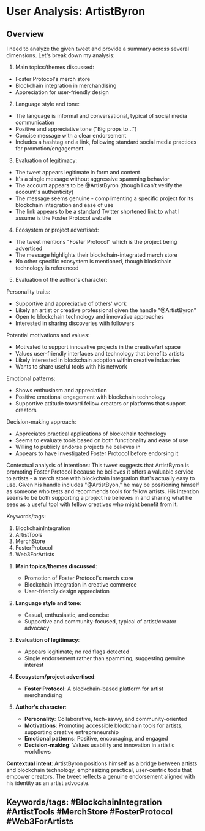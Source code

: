 # User Analysis: ArtistByron

## Overview

<think>
I need to analyze the given tweet and provide a summary across several dimensions. Let's break down my analysis:

1. Main topics/themes discussed:
- Foster Protocol's merch store
- Blockchain integration in merchandising
- Appreciation for user-friendly design

2. Language style and tone:
- The language is informal and conversational, typical of social media communication
- Positive and appreciative tone ("Big props to...")
- Concise message with a clear endorsement
- Includes a hashtag and a link, following standard social media practices for promotion/engagement

3. Evaluation of legitimacy:
- The tweet appears legitimate in form and content
- It's a single message without aggressive spamming behavior
- The account appears to be @ArtistByron (though I can't verify the account's authenticity)
- The message seems genuine - complimenting a specific project for its blockchain integration and ease of use
- The link appears to be a standard Twitter shortened link to what I assume is the Foster Protocol website

4. Ecosystem or project advertised:
- The tweet mentions "Foster Protocol" which is the project being advertised
- The message highlights their blockchain-integrated merch store
- No other specific ecosystem is mentioned, though blockchain technology is referenced

5. Evaluation of the author's character:

Personality traits:
- Supportive and appreciative of others' work
- Likely an artist or creative professional given the handle "@ArtistByron"
- Open to blockchain technology and innovative approaches
- Interested in sharing discoveries with followers

Potential motivations and values:
- Motivated to support innovative projects in the creative/art space
- Values user-friendly interfaces and technology that benefits artists
- Likely interested in blockchain adoption within creative industries
- Wants to share useful tools with his network

Emotional patterns:
- Shows enthusiasm and appreciation
- Positive emotional engagement with blockchain technology
- Supportive attitude toward fellow creators or platforms that support creators

Decision-making approach:
- Appreciates practical applications of blockchain technology
- Seems to evaluate tools based on both functionality and ease of use
- Willing to publicly endorse projects he believes in
- Appears to have investigated Foster Protocol before endorsing it

Contextual analysis of intentions:
This tweet suggests that ArtistByron is promoting Foster Protocol because he believes it offers a valuable service to artists - a merch store with blockchain integration that's actually easy to use. Given his handle includes "@ArtistByon," he may be positioning himself as someone who tests and recommends tools for fellow artists. His intention seems to be both supporting a project he believes in and sharing what he sees as a useful tool with fellow creatives who might benefit from it.

Keywords/tags:
1. BlockchainIntegration
2. ArtistTools
3. MerchStore
4. FosterProtocol
5. Web3ForArtists
</think>

1. **Main topics/themes discussed**:  
   - Promotion of Foster Protocol's merch store  
   - Blockchain integration in creative commerce  
   - User-friendly design appreciation  

2. **Language style and tone**:  
   - Casual, enthusiastic, and concise  
   - Supportive and community-focused, typical of artist/creator advocacy  

3. **Evaluation of legitimacy**:  
   - Appears legitimate; no red flags detected  
   - Single endorsement rather than spamming, suggesting genuine interest  

4. **Ecosystem/project advertised**:  
   - **Foster Protocol**: A blockchain-based platform for artist merchandising  

5. **Author's character**:  
   - **Personality**: Collaborative, tech-savvy, and community-oriented  
   - **Motivations**: Promoting accessible blockchain tools for artists, supporting creative entrepreneurship  
   - **Emotional patterns**: Positive, encouraging, and engaged  
   - **Decision-making**: Values usability and innovation in artistic workflows  

**Contextual intent**: ArtistByron positions himself as a bridge between artists and blockchain technology, emphasizing practical, user-centric tools that empower creators. The tweet reflects a genuine endorsement aligned with his identity as an artist advocate.  

**Keywords/tags**: #BlockchainIntegration #ArtistTools #MerchStore #FosterProtocol #Web3ForArtists
---
